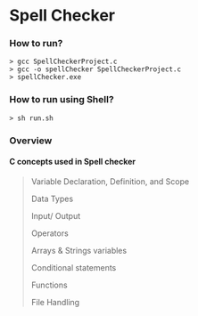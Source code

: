 # Spell Checker

### How to run?
```
> gcc SpellCheckerProject.c
> gcc -o spellChecker SpellCheckerProject.c
> spellChecker.exe
```

### How to run using Shell?
```
> sh run.sh
```

### Overview
#### C concepts used in Spell checker 
>
> Variable Declaration, Definition, and Scope
> 
> Data Types
> 
> Input/ Output
> 
> Operators
> 
> Arrays & Strings variables 
> 
> Conditional statements
> 
> Functions
> 
> File Handling
> 